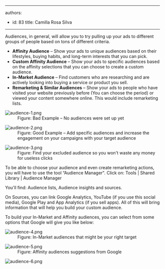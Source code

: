 

---
authors:
  - id: 83
    title: Camilla Rosa Silva
---




<span class='intro'> <p class="ssw15-rteElement-P">Audiences, in general, will allow you to try pulling up your ads to different groups of people based on tons of different criteria.​<br></p> </span>

<ul><li> 
      <b>Affinity Audience</b> – Show your ads to unique audiences based on their lifestyles, buying habits, and long-term interests that you can pick.​</li><li> 
      <strong>Custom Affinity Audience</strong> – Show your ads to specific audiences based on the affinity selections that you can choose to create a custom audience.</li><li> 
      <strong>In-Market Audience</strong> – Find customers who are researching and are actively looking into buying a service or product you sell.<br></li><li> 
      <strong>Remarketing &amp; Similar Audiences</strong> – Show your ads to people who have visited your website previously before (You can choose the period) or viewed your content somewhere online. This would include remarketing lists.<br></li></ul><dl class="badImage"><dt>
      <img src="/PublishingImages/audience-1.png" alt="audience-1.png" />
   </dt><dd>Figure&#58; Bad Example – No audiences were set up yet</dd></dl><dl class="goodImage"><dt>
      <img src="/PublishingImages/audience-2.png" alt="audience-2.png" />
   </dt><dd>Figure&#58; Good Example – Add specific audiences and increase the engagement on your campaigns with your target audience</dd></dl><dl class="image"><dt>
      <img src="/PublishingImages/audience-3.png" alt="audience-3.png" />
   </dt><dd>Figure&#58; Find your excluded audience so you won't waste any money for useless clicks​</dd></dl><p>To be able to choose your audience and even create remarketing actions, you will have to use the tool “Audience Manager&quot;. Click on&#58; Tools | Shared Library | Audience Manager </p><p>You'll find&#58; Audience lists, Audience insights and sources. </p><p>On Sources, you can link Google Analytics, YouTube (if you use this social media), Google Play and App Analytics (if you sell apps). All of this will bring information that will help you build your custom audience.</p><p>To build your In-Market and Affinity audiences, you can select from some options that Google will give you like below&#58;</p><dl class="image"><dt><img src="/PublishingImages/audience-4.png" alt="audience-4.png" /></dt><dd>Figure&#58; In-Market audiences that might be your right target</dd></dl><dl class="image"><dt><img src="/PublishingImages/audience-5.png" alt="audience-5.png" /></dt><dd>Figure&#58; Affinity audiences suggestions from Google​</dd></dl><dl class="image"><dt><img src="/PublishingImages/audience-6.png" alt="audience-6.png" /></dt></dl>​<br>


